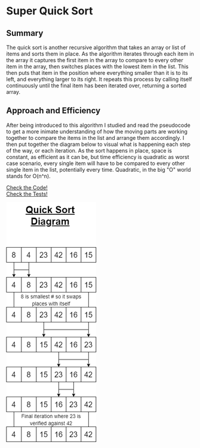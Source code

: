 # Super Quick Sort

## Summary

The quick sort is another recursive algorithm that takes an array or list of items and sorts them in place.  As the algorithm iterates through each item in the array it captures the first item in the array to compare to every other item in the array, then switches places with the lowest item in the list.  This then puts that item in the position where everything smaller than it is to its left, and everything larger to its right.  It repeats this process by calling itself continuously until the final item has been iterated over, returning a sorted array.

## Approach and Efficiency

After being introduced to this algorithm I studied and read the pseudocode to get a more inimate understanding of how the moving parts are working together to compare the items in the list and arrange them accordingly.  I then put together the diagram below to visual what is happening each step of the way, or each iteration.  As the sort happens in place, space is constant, as efficient as it can be, but time efficiency is quadratic as worst case scenario, every single item will have to be compared to every other single item in the list, potentially every time.  Quadratic, in the big "O" world stands for O\(n^n\).

[Check the Code!](../../Challenges/Sorts/SuperQuickSort.cs)  
[Check the Tests!](../../Challenges.Tests/Sorts/QuickSortTests.cs)

![Quick Sort Diagram](../assets/QuickSortDiagram.png)